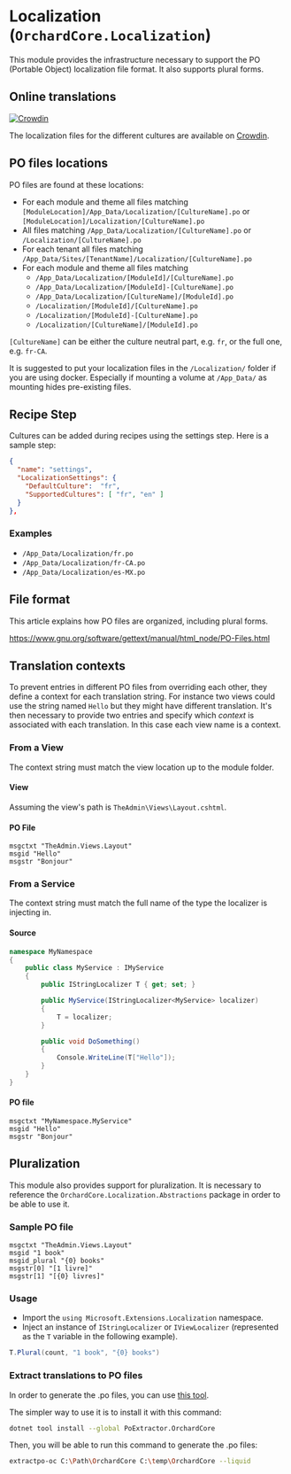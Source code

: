 # Localization (`OrchardCore.Localization`)

This module provides the infrastructure necessary to support the PO (Portable Object) localization file format.
It also supports plural forms.

## Online translations

[![Crowdin](https://d322cqt584bo4o.cloudfront.net/orchard-core/localized.svg)](https://crowdin.com/project/orchard-core)

The localization files for the different cultures are available on [Crowdin](https://crowdin.com/project/orchard-core).

## PO files locations

PO files are found at these locations:

- For each module and theme all files matching `[ModuleLocation]/App_Data/Localization/[CultureName].po` or `[ModuleLocation]/Localization/[CultureName].po`
- All files matching `/App_Data/Localization/[CultureName].po` or `/Localization/[CultureName].po`
- For each tenant all files matching `/App_Data/Sites/[TenantName]/Localization/[CultureName].po`
- For each module and theme all files matching  
    - `/App_Data/Localization/[ModuleId]/[CultureName].po` 
    - `/App_Data/Localization/[ModuleId]-[CultureName].po`
    - `/App_Data/Localization/[CultureName]/[ModuleId].po`
    - `/Localization/[ModuleId]/[CultureName].po` 
    - `/Localization/[ModuleId]-[CultureName].po`
    - `/Localization/[CultureName]/[ModuleId].po`

`[CultureName]` can be either the culture neutral part, e.g. `fr`, or the full one, e.g. `fr-CA`.

It is suggested to put your localization files in the `/Localization/` folder if you are using docker. 
Especially if mounting a volume at `/App_Data/` as mounting hides pre-existing files.

## Recipe Step
Cultures can be added during recipes using the settings step. Here is a sample step:

``` json
{
  "name": "settings",
  "LocalizationSettings": {
    "DefaultCulture":  "fr",
    "SupportedCultures": [ "fr", "en" ]
  }
},
```

### Examples

- `/App_Data/Localization/fr.po`
- `/App_Data/Localization/fr-CA.po`
- `/App_Data/Localization/es-MX.po`

## File format

This article explains how PO files are organized, including plural forms.

<https://www.gnu.org/software/gettext/manual/html_node/PO-Files.html>

## Translation contexts

To prevent entries in different PO files from overriding each other, they define a context for each translation string.
For instance two views could use the string named `Hello` but they might have different translation. It's then necessary to
provide two entries and specify which _context_ is associated with each translation. In this case each view name is a context.

### From a View

The context string must match the view location up to the module folder.

#### View

Assuming the view's path is `TheAdmin\Views\Layout.cshtml`.

#### PO File

```
msgctxt "TheAdmin.Views.Layout"
msgid "Hello"
msgstr "Bonjour"
```

### From a Service

The context string must match the full name of the type the localizer is injecting in.

#### Source

``` cs
namespace MyNamespace
{
    public class MyService : IMyService
    {
        public IStringLocalizer T { get; set; }

        public MyService(IStringLocalizer<MyService> localizer)
        {
            T = localizer;
        }

        public void DoSomething()
        {
            Console.WriteLine(T["Hello"]);
        }
    }
}
```

#### PO file

```
msgctxt "MyNamespace.MyService"
msgid "Hello"
msgstr "Bonjour"
```

## Pluralization

This module also provides support for pluralization.
It is necessary to reference the `OrchardCore.Localization.Abstractions` package in order to be able to use it.

### Sample PO file

```
msgctxt "TheAdmin.Views.Layout"
msgid "1 book"
msgid_plural "{0} books"
msgstr[0] "[1 livre]"
msgstr[1] "[{0} livres]"
```

### Usage

- Import the `using Microsoft.Extensions.Localization` namespace.
- Inject an instance of `IStringLocalizer` or `IViewLocalizer` (represented as the `T` variable in the following example).

``` cs
T.Plural(count, "1 book", "{0} books")
```

### Extract translations to PO files

In order to generate the .po files, you can use [this tool](https://github.com/lukaskabrt/PoExtractor).

The simpler way to use it is to install it with this command:

``` bash
dotnet tool install --global PoExtractor.OrchardCore
```

Then, you will be able to run this command to generate the .po files:

``` bash
extractpo-oc C:\Path\OrchardCore C:\temp\OrchardCore --liquid
```
